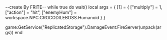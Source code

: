--create By FRITE--
while true do wait()
local args = {
    [1] = {
        ["multiply"] = 1,
        ["action"] = "hit",
        ["enemyHum"] = workspace.NPC.CROCODILEBOSS.Humanoid
    }
}

game:GetService("ReplicatedStorage").DamageEvent:FireServer(unpack(args))
end
